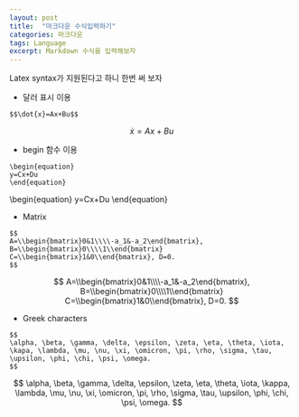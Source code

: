 ```yaml
---
layout: post
title:  "마크다운 수식입력하기"
categories: 마크다운
tags: Language
excerpt: Markdown 수식을 입력해보자
---
```


Latex syntax가 지원된다고 하니 한번 써 보자

* 달러 표시 이용

~~~~
$$\dot{x}=Ax+Bu$$
~~~~

$$ 
\dot{x}=Ax+Bu
$$

* begin 함수 이용

~~~~
\begin{equation}
y=Cx+Du
\end{equation}
~~~~

\begin{equation}
y=Cx+Du
\end{equation}

* Matrix

~~~~
$$
A=\\begin{bmatrix}0&1\\\\-a_1&-a_2\end{bmatrix}, B=\\begin{bmatrix}0\\\\1\\end{bmatrix}  
C=\\begin{bmatrix}1&0\\end{bmatrix}, D=0.
$$
~~~~

$$
A=\\begin{bmatrix}0&1\\\\-a_1&-a_2\end{bmatrix}, B=\\begin{bmatrix}0\\\\1\\end{bmatrix}  
C=\\begin{bmatrix}1&0\\end{bmatrix}, D=0.
$$

* Greek characters

~~~~
$$
\alpha, \beta, \gamma, \delta, \epsilon, \zeta, \eta, \theta, \iota, \kapa, \lambda, \mu, \nu, \xi, \omicron, \pi, \rho, \sigma, \tau, \upsilon, \phi, \chi, \psi, \omega.
$$
~~~~

$$
\alpha, \beta, \gamma, \delta, \epsilon, \zeta, \eta, \theta, \iota, \kappa, \lambda, \mu, \nu, \xi, \omicron, \pi, \rho, \sigma, \tau, \upsilon, \phi, \chi, \psi, \omega.
$$
